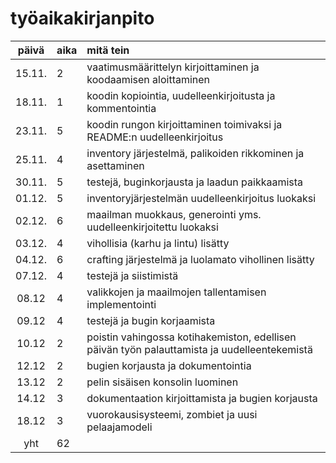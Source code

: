 # työaikakirjanpito

| päivä | aika | mitä tein  |
| :----:|:-----| :-----|
| 15.11.| 2    | vaatimusmäärittelyn kirjoittaminen ja koodaamisen aloittaminen |
| 18.11.| 1    | koodin kopiointia, uudelleenkirjoitusta ja kommentointia |
| 23.11.| 5    | koodin rungon kirjoittaminen toimivaksi ja README:n uudelleenkirjoitus |
| 25.11.| 4    | inventory järjestelmä, palikoiden rikkominen ja asettaminen |
| 30.11.| 5    | testejä, buginkorjausta ja laadun paikkaamista |
| 01.12.| 5    | inventoryjärjestelmän uudelleenkirjoitus luokaksi |
| 02.12.| 6    | maailman muokkaus, generointi yms. uudelleenkirjoitettu luokaksi |
| 03.12.| 4    | vihollisia (karhu ja lintu) lisätty |
| 04.12.| 6    | crafting järjestelmä ja luolamato vihollinen lisätty |
| 07.12.| 4    | testejä ja siistimistä
| 08.12 | 4    | valikkojen ja maailmojen tallentamisen implementointi |
| 09.12 | 4    | testejä ja bugin korjaamista |
| 10.12 | 2    | poistin vahingossa kotihakemiston, edellisen päivän työn palauttamista ja uudelleentekemistä |
| 12.12 | 2    | bugien korjausta ja dokumentointia |
| 13.12 | 2    | pelin sisäisen konsolin luominen |
| 14.12 | 3    | dokumentaation kirjoittamista ja bugien korjausta |
| 18.12 | 3    | vuorokausisysteemi, zombiet ja uusi pelaajamodeli |
| yht   | 62   | |

